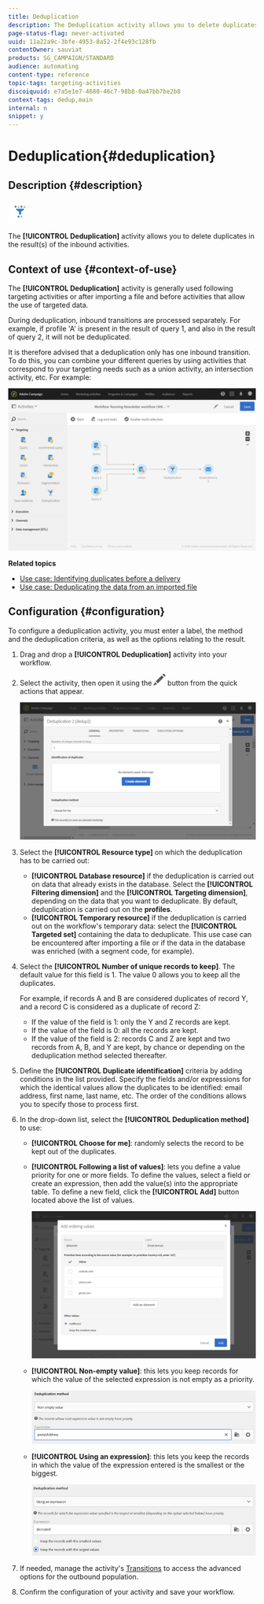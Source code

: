 ```yaml
---
title: Deduplication
description: The Deduplication activity allows you to delete duplicates in the result(s) of the inbound activities.
page-status-flag: never-activated
uuid: 11a22a9c-3bfe-4953-8a52-2f4e93c128fb
contentOwner: sauviat
products: SG_CAMPAIGN/STANDARD
audience: automating
content-type: reference
topic-tags: targeting-activities
discoiquuid: e7a5e1e7-4680-46c7-98b8-0a47bb7be2b8
context-tags: dedup,main
internal: n
snippet: y
---
```


# Deduplication{#deduplication}

## Description {#description}

![](assets/deduplication.png)

The **[!UICONTROL Deduplication]** activity allows you to delete duplicates in the result(s) of the inbound activities.

## Context of use {#context-of-use}

The **[!UICONTROL Deduplication]** activity is generally used following targeting activities or after importing a file and before activities that allow the use of targeted data.

During deduplication, inbound transitions are processed separately. For example, if profile 'A' is present in the result of query 1, and also in the result of query 2, it will not be deduplicated.

It is therefore advised that a deduplication only has one inbound transition. To do this, you can combine your different queries by using activities that correspond to your targeting needs such as a union activity, an intersection activity, etc. For example:

![](assets/dedup_bonnepratique.png)

**Related topics**

* [Use case: Identifying duplicates before a delivery](../../automating/using/identifying-duplicated-before-delivery.md)
* [Use case: Deduplicating the data from an imported file](../../automating/using/deduplicating-data-imported-file.md)

## Configuration {#configuration}

To configure a deduplication activity, you must enter a label, the method and the deduplication criteria, as well as the options relating to the result.

1. Drag and drop a **[!UICONTROL Deduplication]** activity into your workflow.
1. Select the activity, then open it using the ![](assets/edit_darkgrey-24px.png) button from the quick actions that appear.

   ![](assets/deduplication_1.png)

1. Select the **[!UICONTROL Resource type]** on which the deduplication has to be carried out:

    * **[!UICONTROL Database resource]** if the deduplication is carried out on data that already exists in the database. Select the **[!UICONTROL Filtering dimension]** and the **[!UICONTROL Targeting dimension]**, depending on the data that you want to deduplicate. By default, deduplication is carried out on the **profiles**.
    * **[!UICONTROL Temporary resource]** if the deduplication is carried out on the workflow's temporary data: select the **[!UICONTROL Targeted set]** containing the data to deduplicate. This use case can be encountered after importing a file or if the data in the database was enriched (with a segment code, for example).

1. Select the **[!UICONTROL Number of unique records to keep]**. The default value for this field is 1. The value 0 allows you to keep all the duplicates.

   For example, if records A and B are considered duplicates of record Y, and a record C is considered as a duplicate of record Z:

    * If the value of the field is 1: only the Y and Z records are kept.
    * If the value of the field is 0: all the records are kept.
    * If the value of the field is 2: records C and Z are kept and two records from A, B, and Y are kept, by chance or depending on the deduplication method selected thereafter.

1. Define the **[!UICONTROL Duplicate identification]** criteria by adding conditions in the list provided. Specify the fields and/or expressions for which the identical values allow the duplicates to be identified: email address, first name, last name, etc. The order of the conditions allows you to specify those to process first.
1. In the drop-down list, select the **[!UICONTROL Deduplication method]** to use:

    * **[!UICONTROL Choose for me]**: randomly selects the record to be kept out of the duplicates.
    * **[!UICONTROL Following a list of values]**: lets you define a value priority for one or more fields. To define the values, select a field or create an expression, then add the value(s) into the appropriate table. To define a new field, click the **[!UICONTROL Add]** button located above the list of values.
    
      ![](assets/deduplication_2.png)

    * **[!UICONTROL Non-empty value]**: this lets you keep records for which the value of the selected expression is not empty as a priority.
    
      ![](assets/deduplication_3.png)

    * **[!UICONTROL Using an expression]**: this lets you keep the records in which the value of the expression entered is the smallest or the biggest. 
    
      ![](assets/deduplication_4.png)

1. If needed, manage the activity's [Transitions](../../automating/using/activity-properties.md) to access the advanced options for the outbound population.
1. Confirm the configuration of your activity and save your workflow.
